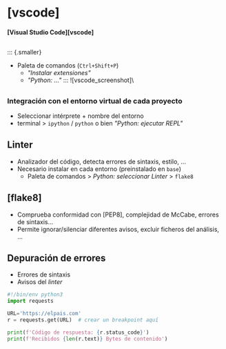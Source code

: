 # [vscode]
#### [Visual Studio Code][vscode]

##
::: {.smaller}
- Paleta de comandos (`Ctrl+Shift+P`)
  + _"Instalar extensiones"_
  + _"Python: ..."_
:::
![vscode_screenshot]\

##
### Integración con el entorno virtual de cada proyecto

- Seleccionar intérprete + nombre del entorno
- terminal > `ipython` / `python` o bien _"Python: ejecutar REPL"_

## Linter
- Analizador del código, detecta errores de sintaxis, estilo, ...
- Necesario instalar en cada entorno (preinstalado en `base`)
  + Paleta de comandos > _Python: seleccionar Linter_ > `flake8`

## [flake8]
- Comprueba conformidad con [PEP8], complejidad de McCabe, errores de
  sintaxis...
- Permite ignorar/silenciar diferentes avisos, excluir ficheros del análisis,
  ...

## Depuración de errores
- Errores de sintaxis
- Avisos del _linter_

~~~python
#!/bin/env python3
import requests

URL='https://elpais.com'
r = requests.get(URL)  # crear un breakpoint aquí

print(f'Código de respuesta: {r.status_code}')
print(f'Recibidos {len(r.text)} Bytes de contenido')
~~~

